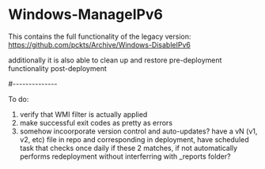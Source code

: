 # Windows-ManageIPv6

This contains the full functionality of the legacy version:
https://github.com/pckts/Archive/Windows-DisableIPv6

additionally it is also able to clean up and restore pre-deployment functionality post-deployment


#--------------

To do:
1. verify that WMI filter is actually applied
2. make successful exit codes as pretty as errors
4. somehow incoorporate version control and auto-updates? have a vN (v1, v2, etc) file in repo and corresponding in deployment, have scheduled task that checks once daily if these 2 matches, if not automatically performs redeployment without interferring with _reports folder?
